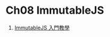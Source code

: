 # Ch08 ImmutableJS

1. [ImmutableJS 入門教學](https://github.com/kdchang/reactjs101/blob/master/Ch08/react-immutable-introduction.md)
